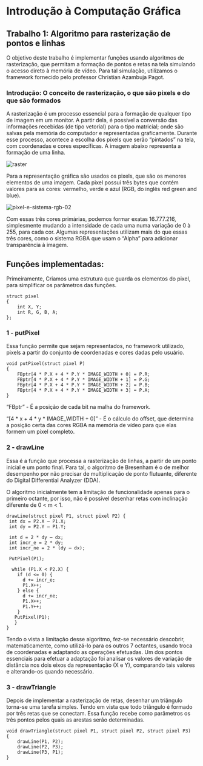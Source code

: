 # Introdução à Computação Gráfica
## Trabalho 1: Algoritmo para rasterização de pontos e linhas
O objetivo deste trabalho é implementar funções usando algoritmos de rasterização, que permitam a formação de pontos e retas na tela simulando o acesso direto à memória de vídeo.
Para tal simulação, utilizamos o framework  fornecido pelo professor Christian Azambuja Pagot.
### Introdução: O conceito de rasterização, o que são pixels e do que são formados
A rasterização é um processo essencial para a formação de qualquer tipo de imagem em um monitor. A partir dela, é possível a conversão das informações recebidas (de tipo vetorial) para o tipo matricial; onde são salvas pela memória do computador e representadas graficamente.
Durante esse processo, acontece a escolha dos pixels que serão “pintados” na tela, com coordenadas e cores específicas. A imagem abaixo representa a formação de uma linha.

![raster](https://user-images.githubusercontent.com/42072854/43996645-82b96912-9d9d-11e8-9fc8-101c06b2f0be.png)

Para a representação gráfica são usados os pixels, que são os menores elementos de uma imagem. Cada pixel possui três bytes que contém valores para as cores: vermelho, verde e azul (RGB, do inglês red green and blue).

![pixel-e-sistema-rgb-02](https://user-images.githubusercontent.com/42072854/43997586-05d8bf10-9db6-11e8-98ea-29e83bdc5536.png)

Com essas três cores primárias, podemos formar exatas 16.777.216, simplesmente mudando a intensidade de cada uma numa variação de 0 à 255, para cada cor. Algumas representações utilizam mais do que essas três cores, como o sistema RGBA que usam o “Alpha” para adicionar transparência à imagem.
## Funções implementadas:
Primeiramente, Criamos uma estrutura que guarda os elementos do pixel, para simplificar os parâmetros das funções.
```
struct pixel
{
    int X, Y;
    int R, G, B, A;
};
```
### 1 - putPixel
Essa função permite que sejam representados, no framework utilizado, pixels a partir do conjunto de coordenadas e cores dadas pelo usuário.
```
void putPixel(struct pixel P)
{
    FBptr[4 * P.X + 4 * P.Y * IMAGE_WIDTH + 0] = P.R;
    FBptr[4 * P.X + 4 * P.Y * IMAGE_WIDTH + 1] = P.G;
    FBptr[4 * P.X + 4 * P.Y * IMAGE_WIDTH + 2] = P.B;
    FBptr[4 * P.X + 4 * P.Y * IMAGE_WIDTH + 3] = P.A;
}
```
“FBptr” - É a posição de cada bit na malha do framework.

“[4 * x + 4 * y * IMAGE_WIDTH + 0]” - É o cálculo do offset,  que determina a posição certa das cores RGBA na memória de vídeo para que elas formem um pixel completo.
### 2 - drawLine
Essa é a função que processa a rasterização de linhas, a partir de um ponto inicial e um ponto final. Para tal, o algoritmo de Bresenham é o de melhor desempenho por não precisar de multiplicação de ponto flutuante, diferente do Digital Differential Analyzer (DDA).

O algoritmo inicialmente tem a limitação de funcionalidade apenas para o primeiro octante, por isso, não é possível desenhar retas com inclinação diferente de 0 < m < 1.
```
drawLine(struct pixel P1, struct pixel P2) {
 int dx = P2.X – P1.X;
 int dy = P2.Y – P1.Y;
 
 int d = 2 * dy – dx;
 int incr_e = 2 * dy;
 int incr_ne = 2 * (dy – dx);
 
 PutPixel(P1);
 
  while (P1.X < P2.X) {
    if (d <= 0) {
      d += incr_e; 
      P1.X++;
    } else {
      d += incr_ne; 
      P1.X++;
      P1.Y++; 
    } 
   PutPixel(P1); 
   }
}
```
Tendo o vista a limitação desse algoritmo, fez-se necessário descobrir, matematicamente, como utilizá-lo para os outros 7 octantes, usando troca de coordenadas e adaptando as operações efetuadas. Um dos pontos essenciais para efetuar a adaptação foi analisar os valores de variação de distância nos dois eixos da representação (X e Y), comparando tais valores e alterando-os quando necessário.
### 3 - drawTriangle
Depois de implementar a rasterização de retas, desenhar um triângulo torna-se uma tarefa simples. Tendo em vista que todo triângulo é formado por três retas que se conectam. Essa  função recebe como parâmetros os três pontos pelos quais as arestas serão determinadas.
```
void drawTriangle(struct pixel P1, struct pixel P2, struct pixel P3)
{
    drawLine(P1, P2);
    drawLine(P2, P3);
    drawLine(P3, P1);
}
```
